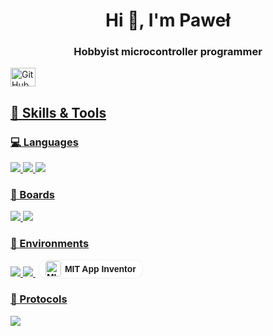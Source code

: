 
<h1 align="center">Hi 👋, I'm Paweł </h1>
<h3 align="center">Hobbyist microcontroller programmer</h3>
<a href="https://github.com/PaweuQ" target="blank"><img align="center" src="https://cdn4.iconfinder.com/data/icons/iconsimple-logotypes/512/github-512.png" alt="GitHub" height="30" width="40"/>

## 🔧 Skills & Tools

### 💻 Languages
<p>
  <img src="https://img.shields.io/badge/C-00599C?style=for-the-badge&logo=c&logoColor=white" />
  <img src="https://img.shields.io/badge/C++-00599C?style=for-the-badge&logo=c%2B%2B&logoColor=white" />
  <img src="https://img.shields.io/badge/Python-3776AB?style=for-the-badge&logo=python&logoColor=white" />
</p>

### 🔩 Boards
<p>
  <img src="https://img.shields.io/badge/ESP32-323232?style=for-the-badge&logo=espressif&logoColor=white" />
  <img src="https://img.shields.io/badge/STM32-03234B?style=for-the-badge&logo=stmicroelectronics&logoColor=white" />
</p>

### 🧰 Environments
<p>
  <img src="https://img.shields.io/badge/Arduino_IDE-00979D?style=for-the-badge&logo=arduino&logoColor=white" />
  <img src="https://img.shields.io/badge/STM32CubeIDE-03234B?style=for-the-badge&logo=stmicroelectronics&logoColor=white" />
  <span style="display:inline-flex; align-items:center; background:#fff; border-radius:12px; padding:0 10px; font-weight:600; font-family:sans-serif; height:28px; margin-left:6px; box-shadow: 0 0 2px rgba(0,0,0,0.15);">
    <img src="https://avatars.githubusercontent.com/u/1742866?s=200&v=4" width="25" height="25" alt="MIT App Inventor" style="margin-right:6px; border-radius:4px;" />
    MIT App Inventor
  </span>
</p>

### 📡 Protocols
<p>
  <img src="https://img.shields.io/badge/MQTT-660066?style=for-the-badge&logo=eclipse-mosquitto&logoColor=white" />
</p>
